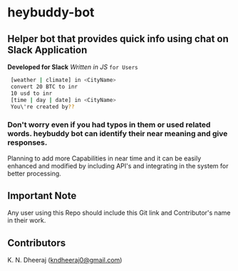 # heybuddy-bot

## Helper bot that provides quick info using chat on Slack Application

**Developed for Slack** *Written in JS* `for Users`

```bash
 [weather | climate] in <CityName>
 convert 20 BTC to inr
 10 usd to inr
 [time | day | date] in <CityName>
 You\'re created by??
```

### Don't worry even if you had typos in them or used related words. heybuddy bot can identify their near meaning and give responses.

Planning to add more Capabilities in near time and it can be easily enhanced and modified by including API's
and integrating in the system for better processing.

## Important Note
Any user using this Repo should include this Git link and Contributor's name in their work.

## Contributors
K. N. Dheeraj (kndheeraj0@gmail.com)
